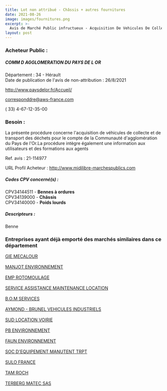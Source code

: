 ```yaml
---
title: Lot non attribué - Châssis + autres fournitures
date: 2021-08-26
image: images/fournitures.png
excerpt: >-
  Avis de Marché Public infructueux - Acquisition De Vehicules De Collecte Et De Transport De Dechets
layout: post
---
```


### Acheteur Public :
##### COMM D AGGLOMERATION DU PAYS DE L OR
Département : 34 - Hérault<br/>
Date de publication de l'avis de non-attribution : 26/8/2021


http://www.paysdelor.fr/Accueil/

corresponddre@aws-france.com

( 33) 4-67-12-35-00
### Besoin :

La présente procédure concerne l'acquisition de véhicules de collecte et de transport des déchets pour le compte de la Communauté d'agglomération du Pays de l'Or.La procédure intègre également une information aux utilisateurs et des formations aux agents

Ref. avis : 21-114977

URL Profil Acheteur : http://www.midilibre-marchespublics.com

##### Codes CPV concerné(s) :
CPV34144511 - **Bennes à ordures** <br/>
CPV34139000 - **Châssis** <br/>
CPV34140000 - **Poids lourds** <br/>

##### Descripteurs :
Benne <br/>

### Entreprises ayant déjà emporté des marchés similaires dans ce département
<a href="/entreprise-546/siren-318102027">GIE MECALOUR</a><br/><br/>
<a href="/entreprise-551/siren-352916902">MANJOT ENVIRONNEMENT</a><br/><br/>
<a href="/entreprise-554/siren-397961574">EMP ROTOMOULAGE</a><br/><br/>
<a href="/entreprise-555/siren-398907311">SERVICE ASSISTANCE MAINTENANCE LOCATION</a><br/><br/>
<a href="/entreprise-560/siren-433599032">B.O.M SERVICES</a><br/><br/>
<a href="/entreprise-560/siren-434039855">AYMOND - BRUNEL VEHICULES INDUSTRIELS</a><br/><br/>
<a href="/entreprise-560/siren-437814601">SUD LOCATION VOIRIE</a><br/><br/>
<a href="/entreprise-564/siren-481833135">PB ENVIRONNEMENT</a><br/><br/>
<a href="/entreprise-574/siren-775573009">FAUN ENVIRONNEMENT</a><br/><br/>
<a href="/entreprise-575/siren-778128462">SOC D'EQUIPEMENT MANUTENT TRPT</a><br/><br/>
<a href="/entreprise-575/siren-778151944">SULO FRANCE</a><br/><br/>
<a href="/entreprise-578/siren-812196780">TAM ROCH</a><br/><br/>
<a href="/entreprise-582/siren-878099068">TERBERG MATEC SAS</a><br/><br/>

